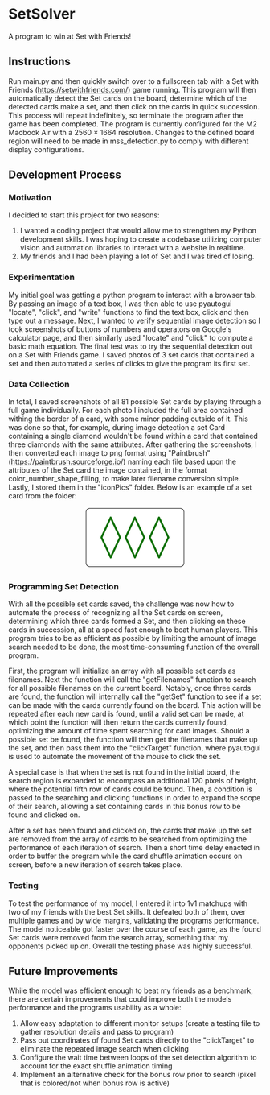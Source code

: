 # SetSolver
A program to win at Set with Friends!

## Instructions
Run main.py and then quickly switch over to a fullscreen tab with a Set with Friends (https://setwithfriends.com/) game running.
This program will then automatically detect the Set cards on the board, determine which of the detected cards make a set,
and then click on the cards in quick succession. This process will repeat indefinitely, so terminate the program after
the game has been completed. The program is currently configured for the M2 Macbook Air with a 2560 × 1664 resolution. 
Changes to the defined board region will need to be made in mss_detection.py to comply with different display configurations.

## Development Process

### Motivation
I decided to start this project for two reasons:
1. I wanted a coding project that would allow me to strengthen my Python development skills. I was hoping to create a codebase 
utilizing computer vision and automation libraries to interact with a website in realtime.
2. My friends and I had been playing a lot of Set and I was tired of losing.

### Experimentation
My initial goal was getting a python program to interact with a browser tab. By passing an image of a text box, I was
then able to use pyautogui "locate", "click", and "write" functions to find the text box, click and then type out a message.
Next, I wanted to verify sequential image detection so I took screenshots of buttons of numbers and operators on Google's 
calculator page, and then similarly used "locate" and "click" to compute a basic math equation. The final test was to try the
sequential detection out on a Set with Friends game. I saved photos of 3 set cards that contained a set and then automated a
series of clicks to give the program its first set.

### Data Collection
In total, I saved screenshots of all 81 possible Set cards by playing through a full game individually. For each photo I included
the full area contained withing the border of a card, with some minor padding outside of it. This was done so that, for example,
during image detection a set Card containing a single diamond wouldn't be found within a card that contained three diamonds with 
the same attributes. After gathering the screenshots, I then converted each image to png format using "Paintbrush" 
(https://paintbrush.sourceforge.io/) naming each file based upon the attributes of the Set card the image contained, in the format
color_number_shape_filling, to make later filename conversion simple. Lastly, I stored them in the "iconPics" folder. Below is
an example of a set card from the folder:


<p align="center">
  <img src="iconPics/green_three_diamond_empty.png" width="200" />
</p>

### Programming Set Detection
With all the possible set cards saved, the challenge was now how to automate the process of recognizing all the Set cards on
screen, determining which three cards formed a Set, and then clicking on these cards in succession, all at a speed fast enough
to beat human players. This program tries to be as efficient as possible by limiting the amount of image search needed to be done,
the most time-consuming function of the overall program. 

First, the program will initialize an array with all possible set cards as filenames. Next the function will call the
"getFilenames" function to search for all possible filenames on the current board. Notably, once three cards are found, the
function will internally call the "getSet" function to see if a set can be made with the cards currently found on the board.
This action will be repeated after each new card is found, until a valid set can be made, at which point the function will then return
the cards currently found, optimizing the amount of time spent searching for card images. Should a possible set be found, the function
will then get the filenames that make up the set, and then pass them into the "clickTarget" function, where pyautogui is used
to automate the movement of the mouse to click the set.

A special case is that when the set is not found in the initial board, the search region is expanded to encompass an additional
120 pixels of height, where the potential fifth row of cards could be found. Then, a condition is passed to the searching and clicking
functions in order to expand the scope of their search, allowing a set containing cards in this bonus row to be found and clicked on.

After a set has been found and clicked on, the cards that make up the set are removed from the array of cards to be searched from
optimizing the performance of each iteration of search. Then a short time delay enacted in order to buffer the program while the card
shuffle animation occurs on screen, before a new iteration of search takes place.

### Testing
To test the performance of my model, I entered it into 1v1 matchups with two of my friends with the best Set skills. It defeated
both of them, over multiple games and by wide margins, validating the programs performance. The model noticeable got faster over the course of each
game, as the found Set cards were removed from the search array, something that my opponents picked up on. Overall the testing
phase was highly successful.

## Future Improvements
While the model was efficient enough to beat my friends as a benchmark, there are certain improvements that could improve both
the models performance and the programs usability as a whole:

1. Allow easy adaptation to different monitor setups (create a testing file to gather resolution details and pass to program)
2. Pass out coordinates of found Set cards directly to the "clickTarget" to eliminate the repeated image search when clicking
3. Configure the wait time between loops of the set detection algorithm to account for the exact shuffle animation timing
4. Implement an alternative check for the bonus row prior to search (pixel that is colored/not when bonus row is active)

